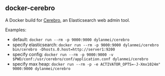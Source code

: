 docker-cerebro
--------------

A Docker build for [Cerebro](https://github.com/lmenezes/cerebro), an Elasticsearch web admin tool.

Examples:

- default: `docker run --rm -p 9000:9000 dylanmei/cerebro`
- specify elasticsearch: `docker run --rm -p 9000:9000 dylanmei/cerebro bin/cerebro -Dhosts.0.host=http://server1:9200`
- specify config: `docker run --rm -p 9000:9000 -v $PWD/conf:/usr/cerebro/conf/application.conf dylanmei/cerebro`
- specify max heap: `docker run --rm -p -e ACTIVATOR_OPTS=-J-Xmx1024m" 9000:9000 dylanmei/cerebro`
